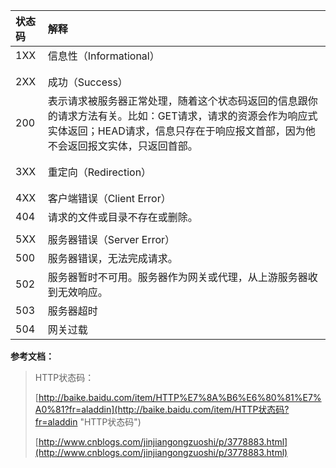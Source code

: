 | 状态码 | 解释 |
| :--- | :--- |
| 1XX | 信息性（Informational） |
|  |  |
|  |  |
| 2XX | 成功（Success） |
| 200 | 表示请求被服务器正常处理，随着这个状态码返回的信息跟你的请求方法有关。比如：GET请求，请求的资源会作为响应式实体返回；HEAD请求，信息只存在于响应报文首部，因为他不会返回报文实体，只返回首部。 |
|  |  |
|  |  |
| 3XX | 重定向（Redirection） |
|  |  |
|  |  |
| 4XX | 客户端错误（Client Error） |
| 404 | 请求的文件或目录不存在或删除。 |
|  |  |
| 5XX | 服务器错误（Server Error） |
| 500 | 服务器错误，无法完成请求。 |
| 502 | 服务器暂时不可用。服务器作为网关或代理，从上游服务器收到无效响应。 |
| 503 | 服务器超时 |
| 504 | 网关过载 |

**参考文档：**

> HTTP状态码：
>
> [http://baike.baidu.com/item/HTTP%E7%8A%B6%E6%80%81%E7%A0%81?fr=aladdin](http://baike.baidu.com/item/HTTP状态码?fr=aladdin "HTTP状态码")
>
> [http://www.cnblogs.com/jinjiangongzuoshi/p/3778883.html](http://www.cnblogs.com/jinjiangongzuoshi/p/3778883.html)



